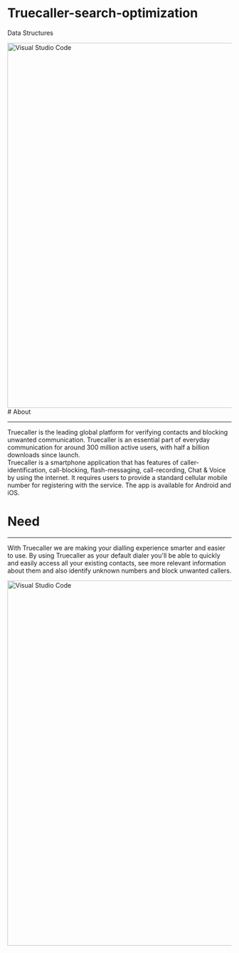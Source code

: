 # Truecaller-search-optimization
Data Structures

<img align="left" alt="Visual Studio Code" width="820px" src="https://www.businessinsider.in/thumb/msid-73934849,width-600,resizemode-4,imgsize-158495/tech/apps/news/truecallers-has-three-fourths-of-its-customers-in-india-all-thanks-to-endless-spam-calls/truecaller-stock2.jpg" />
<hr>
# About

---

Truecaller is the leading global platform for verifying contacts and blocking unwanted communication. Truecaller is an essential part of everyday communication for around 300 million active users, with half a billion downloads since launch.
<br/>
Truecaller is a smartphone application that has features of caller-identification, call-blocking, flash-messaging, call-recording, Chat & Voice by using the internet. It requires users to provide a standard cellular mobile number for registering with the service. The app is available for Android and iOS.

# Need

---

With Truecaller we are making your dialling experience smarter and easier to use. By using Truecaller as your default dialer you'll be able to quickly and easily access all your existing contacts, see more relevant information about them and also identify unknown numbers and block unwanted callers.

<img align="left" alt="Visual Studio Code" width="820px" src="https://www.bing.com/images/blob?bcid=S2PJex7ziZcDDzrVarYKN3Gra-Hr.....70.jpg" />
